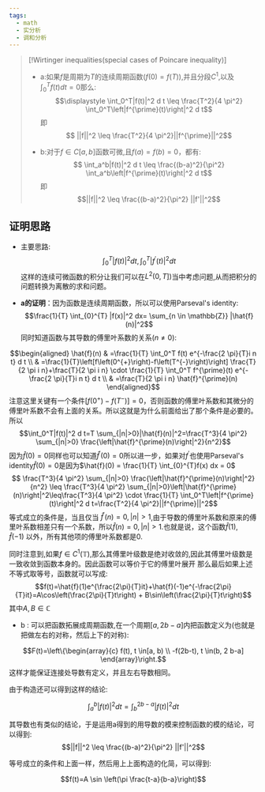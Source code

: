 ```yaml
---
tags:
  - math
  - 实分析
  - 调和分析
---
```



> [!Wirtinger inequalities(special cases of Poincare inequality)]
> -   a:如果$f$是周期为$T$的连续周期函数($f(0)=f(T)$),并且分段$C^{1}$,以及$\int_0^Tf(t) d t=0$那么:$$\displaystyle \int_0^T|f(t)|^2 d t \leq \frac{T^2}{4
> \pi^2} \int_0^T\left|f^{\prime}(t)\right|^2 d t$$ 即 $$ ||f||^2 \leq \frac{T^2}{4
> \pi^2}||f^{\prime}||^2$$
> 
> -   b:对于$f\in C[a,b]$函数可微,且$f(a)=f(b)=0$，都有:$$ \int_a^b|f(t)|^2 d t \leq \frac{(b-a)^2}{\pi^2}
> \int_a^b\left|f^{\prime}(t)\right|^2 d t$$即$$||f||^2 \leq \frac{(b-a)^2}{\pi^2} ||f'||^2$$

## 证明思路
-   主要思路:
$$\int_0^T|f(t)|^2 d t
,\int_0^T\left|f^{\prime}(t)\right|^2 d t$$
这样的连续可微函数的积分让我们可以在$L^2(0,T])$当中考虑问题,从而把积分的问题转换为离散的求和问题。

-   **a的证明**：因为函数是连续周期函数，所以可以使用Parseval's identity:$$\frac{1}{T} \int_{0}^{T} |f(x)|^2 dx= \sum_{n \in
\mathbb{Z}} |\hat{f}(n)|^2$$同时知道函数与其导数的傅里叶系数的关系($n \neq 0$):

$$\begin{aligned} \hat{f}(n) & =\frac{1}{T} \int_0^T f(t)
e^{-\frac{2 \pi}{T}i n t} d t \\ &
=\frac{1}{T}\left[f\left(0^{+}\right)-f\left(T^{-}\right)\right]
\frac{T}{2 \pi i n}+\frac{T}{2 \pi i n} \cdot \frac{1}{T}
\int_0^T f^{\prime}(t) e^{-\frac{2 \pi}{T}i n t} d t \\ &
=\frac{T}{2 \pi i n} \hat{f}^{\prime}(n) \end{aligned}$$
注意这里关键有一个条件$\left[ f\left(0^{+}\right)-f\left(T^{-}\right)\right]=0$，否则函数的傅里叶系数和其微分的傅里叶系数不会有上面的关系。所以这就是为什么前面给出了那个条件是必要的。所以$$\int_0^T|f(t)|^2 d t=T
\sum_{|n|>0}|\hat{f}(n)|^2=\frac{T^3}{4 \pi^2}
\sum_{|n|>0}
\frac{\left|\hat{f}^{\prime}(n)\right|^2}{n^2}$$因为$\hat{f}(0) = 0$同样也可以知道$\hat{f}^{\prime}(0) =0$所以进一步，如果对$f^{\prime}$也使用Parseval's identity$\hat{f}(0) = 0$是因为$\hat{f}(0) = \frac{1}{T} \int_{0}^{T}f(x) dx = 0$$$ \frac{T^3}{4 \pi^2} \sum_{|n|>0}
\frac{\left|\hat{f}^{\prime}(n)\right|^2}{n^2} \leq
\frac{T^3}{4 \pi^2}
\sum_{|n|>0}\left|\hat{f}^{\prime}(n)\right|^2\leq\frac{T^3}{4
\pi^2} \cdot \frac{1}{T}
\int_0^T\left|f^{\prime}(t)\right|^2 d t=\frac{T^2}{4
\pi^2}||f^{\prime}||^2$$等式成立的条件是，当且仅当 $\hat{f}^{\prime}(n) = 0,|n|>1$,由于导数的傅里叶系数和原来的傅里叶系数相差只有一个系数，所以$\hat{f}(n)=0,|n|>1$.也就是说，这个函数$\hat{f}(1),\hat{f}(-1)$ 以外，所有其他项的傅里叶系数都是0.

同时注意到,如果$f \in C^{1}(\mathbb{T})$,那么其傅里叶级数是绝对收敛的,因此其傅里叶级数是一致收敛到函数本身的。因此函数可以等价于它的傅里叶展开
那么最后如果上述不等式取等号，函数就可以写成:$$f(t)=\hat{f}(1)e^{\frac{2\pi}{T}it}+\hat{f}(-1)e^{-\frac{2\pi}{T}it}=A\cos\left(\frac{2\pi}{T}t\right) +
B\sin\left(\frac{2\pi}{T}t\right)$$
其中$A,B \in \mathbb{C}$

-   b :
可以把函数拓展成周期函数,在一个周期$[a,2b-a]$内把函数定义为(也就是把做左右的对称，然后上下的对称):

$$F(t)=\left\{\begin{array}{c} f(t), t \in[a, b) \\
-f(2b-t), t \in(b, 2 b-a] \end{array}\right.$$
这样才能保证连接处导数有定义，并且左右导数相同。

由于构造还可以得到这样的结论:

$$ \int_a^{b}|f(t)|^2 d t=\int_{b}^{2b-a} |f(t)|^2 d t$$

其导数也有类似的结论，于是运用a得到的用导数的模来控制函数的模的结论，可以得到:
$$||f||^2 \leq \frac{(b-a)^2}{\pi^2} ||f'||^2$$

等号成立的条件和上面一样，然后用上上面构造的化简，可以得到:

$$f(t)=A \sin \left(\pi \frac{t-a}{b-a}\right)$$


